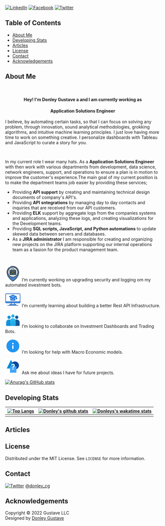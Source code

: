 <!--
**dgustave/dgustave** is a ✨ _special_ ✨ repository because its `README.md` (this file) appears on your GitHub profile.

Here are some ideas to get you started:

- 🔭 I’m currently working on ...
- 🌱 I’m currently learning ...
- 👯 I’m looking to collaborate on ...
- 🤔 I’m looking for help with ...
- 💬 Ask me about ...
- 📫 How to reach me: ...
- 😄 Pronouns: ...
- ⚡ Fun fact: ...
-->

<!--
*** Thanks for checking out this README Template. If you have a suggestion that would
*** make this better, please fork the repo and create a pull request or simply open
*** an issue with the tag "enhancement".
*** Thanks again! Now go create something AMAZING! :D
***
***
***
*** To avoid retyping too much info. Do a search and replace for the following:
*** github_username, repo_name, twitter_handle, email
-->




<!-- PROJECT SHIELDS -->
<!--
*** I'm using markdown "reference style" links for readability.
*** Reference links are enclosed in brackets [ ] instead of parentheses ( ).
*** See the bottom of this document for the declaration of the reference variables
*** for contributors-url, forks-url, etc. This is an optional, concise syntax you may use.
*** https://www.markdownguide.org/basic-syntax/#reference-style-links
-->
[![LinkedIn][linkedin-shield]][linkedin-url]
[![Facebook][facebook-shield]][facebook-url]
[![Twitter][twitter-shield]][twitter-url]

<!-- TABLE OF CONTENTS -->
## Table of Contents
* [About Me](#about-me)
* [Developing Stats](#developing-with)
* [Articles](#articles)
* [License](#license)
* [Contact](#contact)
* [Acknowledgements](#acknowledgements)


<!-- ABOUT ME -->
## About Me

  <br />
  <!-- <p align="center">
  <a href="https://github.com/dgustave/dgustave">
    <img src="images/box.png" alt="Logo" width="200" height="200">
    <img src="images/marvinm.png" alt="Logo" width="120" height="120">
  </a> -->

  <h4 align="center">Hey! I'm Donley Gustave a and I am currently working as</h4>
   <h4 align="center"><strong>Application Solutions Engineer</strong></h4>
   

  <p align="center">
    <p>  I believe, by automating certain tasks, so that I can focus on solving any problem, through innovation, sound analytical methodologies, grokking algorithms, and intuitive machine learning principles. I just love having more time to work on something creative. I  personalize dashboards with Tableau and JavaScript to curate a story for you. 
    </p>
    <br />
      <p>In my current role I wear many hats. As a <strong>Application Solutions Engineer</strong> with then work with various departments from development, data science, network engineers, support, and operations to ensure a plan is in motion to improve the customer's experience.The main goal of my current position is to make the department teams job easier by providing these services;</p>
      <ul>
       <li>Providing <strong>API support</strong> by creating and maintaining technical design documents of company's API's.</li>
       <li>Providing <strong>API sntegrations</strong> by managing day to day contacts and inquiries that are received from our API customers.</li>
       <li>Providing <strong>ELK</strong> support by aggregate logs from the companies systems and applications, analyzing these logs, and creating visualizations for the Development teams.</li>
       <li>Providing <strong>SQL scripts, JavaScript, and Python automations</strong> to update skewed data between servers and databases.</li>
       <li>As a <strong>JIRA administrator</strong> I am responsible for creating and organizing new projects on the JIRA platform supporting our internal operations team as a liasion for the product management team.</li>
      </ul>
    <br />
  
  <!-- <p align="center">
  <a href="https://github.com/github_username/repo_name">
    <img src="icons/live-demo.png" alt="Logo" width="80" height="80">
  </a>
   <h4 align="center">Portfolio</h4> -->

<!-- MARKDOWN LINKS & ICONS -->
<!-- https://www.markdownguide.org/basic-syntax/#reference-style-links -->
[license-shield]: icons/certified.png 
[license-url]: https://github.com/dgustave/README-Template/blob/master/LICENSE.txt>
[linkedin-url]: https://www.linkedin.com/in/donleygustave/
[linkedin-shield]: icons/linkedin.png
[twitter-url]: https://twitter.com/donley_cg
[twitter-shield]: icons/twitter.png
[facebook-url]: https://www.fb.me/donley.cg
[facebook-shield]: icons/facebook.png
[zoom-url]: https://calendly.com/donleyc-gustave/meeting
[zoom-shield]:  icons/zoom.png

<!-- MARKDOWN LINKS & IMAGES -->
[project-screenshot]: images/screenshot.png




<!-- [![Product Name Screen Shot][project-screenshot]](https://example.com) -->
![work-shield](icons/work.png) I’m currently working on upgrading security and logging om my automated investment bots. 

![learn-shield](icons/learn.png) I’m currently learning about building a better Rest API Infrastructure.

![lookingto-shield](icons/lookto.png) I’m looking to collaborate on Investment Dashboards and Trading Bots. 

![lookingfor-shield](icons/lookfor.png) I’m looking for help with Macro Economic models. 

![ask-shield](icons/ask.png) Ask me about ideas I have for future projects. 

[![Anurag's GitHub stats](https://github-readme-stats.vercel.app/api?username=anuraghazra)](https://github.com/anuraghazra/github-readme-stats)


## Developing Stats

  | [![Top Langs](https://dgustave.vercel.app/api/top-langs/?username=dgustave)](https://github.com/dgustave/dgustave)         | [![Donley's github stats](https://dgustave.vercel.app/api?username=dgustave)](https://github.com/dgustave/dgustave)     |   [![Donleys's wakatime stats](https://dgustave.vercel.app/api/wakatime?username=dgustave)](https://github.com/dgustave/dgustave)
  | ---------------------------------------- | ---------------------------------------- | --------------------------------------| 
  |                                          |                                          |                                       |
        

## Articles

<!-- - ["Art of Readme - Learn the art of writing quality READMEs."](https://github.com/noffle/art-of-readme#readme) - *Stephen Whitmore*
- ["How To Write A Great README"](https://thoughtbot.com/blog/how-to-write-a-great-readme) - *Caleb Thompson (thoughtbot)*
- ["Readme Driven Development"](http://tom.preston-werner.com/2010/08/23/readme-driven-development.html) - *Tom Preston-Werner*
- ["Top ten reasons why I won’t use your open source project"](https://changelog.com/posts/top-ten-reasons-why-i-wont-use-your-open-source-project) - *Adam Stacoviak*
- ["What I learned from an old GitHub project that won 3,000 Stars in a Week"](https://www.freecodecamp.org/news/what-i-learned-from-an-old-github-project-that-won-3-000-stars-in-a-week-628349a5ee14/) - *KyuWoo Choi* -->


<!-- LICENSE -->
## License
Distributed under the MIT License. See `LICENSE` for more information.


<!-- CONTACT -->
## Contact
[![Twitter][twitter-shield]][twitter-url] [@donley_cg](https://twitter.com/donley_cg)

<!-- [![Zoom][zoom-shield]][zoom-url] 
* Schedule a meeting with me today!
* Leave a detailed message and I will confirm. . -->


<!-- ACKNOWLEDGEMENTS -->
## Acknowledgements


<!-- Footer -->
<footer id="footer">
<p class="copyright">Copyright &copy; 2022 Gustave LLC
<br>Designed by <a rel="nofollow" href="wwww.donleygustave.com">Donley Gustave</a></p>
</footer>

<!-- ![Visitor Count](https://profile-counter.glitch.me/dgustave/count.svg) -->
